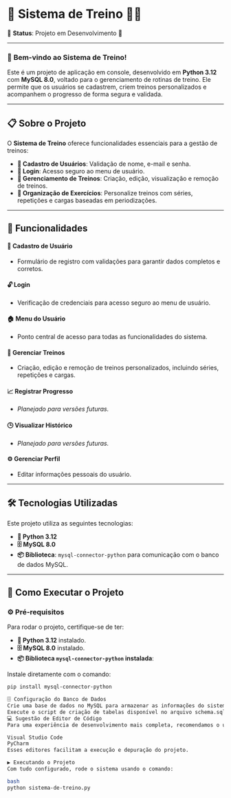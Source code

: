 # 💪 **Sistema de Treino** 🏋️‍♂️  
🚧 **Status**: Projeto em Desenvolvimento 🚧

---

### 🎉 **Bem-vindo ao Sistema de Treino!**  
Este é um projeto de aplicação em console, desenvolvido em **Python 3.12** com **MySQL 8.0**, voltado para o gerenciamento de rotinas de treino. Ele permite que os usuários se cadastrem, criem treinos personalizados e acompanhem o progresso de forma segura e validada.

---

## 📋 **Sobre o Projeto**

O **Sistema de Treino** oferece funcionalidades essenciais para a gestão de treinos:

- **📌 Cadastro de Usuários**: Validação de nome, e-mail e senha.
- **🔐 Login**: Acesso seguro ao menu de usuário.
- **📑 Gerenciamento de Treinos**: Criação, edição, visualização e remoção de treinos.
- **💼 Organização de Exercícios**: Personalize treinos com séries, repetições e cargas baseadas em periodizações.

---

## 🎯 **Funcionalidades**

#### 👤 **Cadastro de Usuário**
- Formulário de registro com validações para garantir dados completos e corretos.

#### 🔓 **Login**
- Verificação de credenciais para acesso seguro ao menu de usuário.

#### 🏠 **Menu do Usuário**
- Ponto central de acesso para todas as funcionalidades do sistema.

#### 💪 **Gerenciar Treinos**
- Criação, edição e remoção de treinos personalizados, incluindo séries, repetições e cargas.

#### 📈 **Registrar Progresso**
- *Planejado para versões futuras.*

#### 🕒 **Visualizar Histórico**
- *Planejado para versões futuras.*

#### ⚙️ **Gerenciar Perfil**
- Editar informações pessoais do usuário.

---

## 🛠️ **Tecnologias Utilizadas**

Este projeto utiliza as seguintes tecnologias:

- **🐍 Python 3.12**
- **🗄️ MySQL 8.0**
- **📦 Biblioteca**: `mysql-connector-python` para comunicação com o banco de dados MySQL.

---

## 🚀 **Como Executar o Projeto**

### ⚙️ **Pré-requisitos**
Para rodar o projeto, certifique-se de ter:

- **🐍 Python 3.12** instalado.
- **🗄️ MySQL 8.0** instalado.
- **📦 Biblioteca `mysql-connector-python` instalada**:

Instale diretamente com o comando:

```bash
pip install mysql-connector-python

🗄️ Configuração do Banco de Dados
Crie uma base de dados no MySQL para armazenar as informações do sistema.
Execute o script de criação de tabelas disponível no arquivo schema.sql para configurar as tabelas corretamente.
💻 Sugestão de Editor de Código
Para uma experiência de desenvolvimento mais completa, recomendamos o uso de um editor de código:

Visual Studio Code
PyCharm
Esses editores facilitam a execução e depuração do projeto.

▶️ Executando o Projeto
Com tudo configurado, rode o sistema usando o comando:

bash
python sistema-de-treino.py
